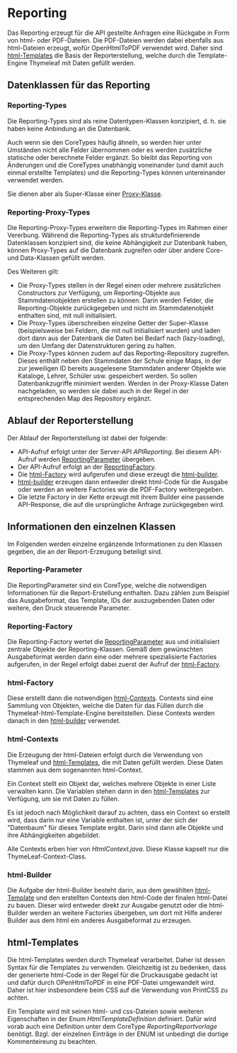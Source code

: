# Reporting
Das Reporting erzeugt für die API gestellte Anfragen eine Rückgabe in Form von html- oder PDF-Dateien. Die PDF-Dateien werden dabei ebenfalls aus html-Dateien erzeugt, wofür OpenHtmlToPDF verwendet wird.
Daher sind [html-Templates](#html-Templates) die Basis der Reporterstellung, welche durch die Template-Engine Thymeleaf mit Daten gefüllt werden.

## Datenklassen für das Reporting

### Reporting-Types
Die Reporting-Types sind als reine Datentypen-Klassen konzipiert, d. h. sie haben keine Anbindung an die Datenbank.

Auch wenn sie den CoreTypes häufig ähneln, so werden hier unter Umständen nicht alle Felder übernommen oder es werden zusätzliche statische oder berechnete Felder ergänzt. So bleibt das Reporting von Änderungen und die CoreTypes unabhängig voneinander (und damit auch einmal erstellte Templates) und die Reporting-Types können untereinander verwendet werden.

Sie dienen aber als Super-Klasse einer [Proxy-Klasse](#Reporting-Proxy-Types).

### Reporting-Proxy-Types
Die Reporting-Proxy-Types erweitern die Reporting-Types im Rahmen einer Vererbung. Während die Reporting-Types als strukturdefinierende Datenklassen konzipiert sind, die keine Abhängigkeit zur Datenbank haben, können Proxy-Types auf die Datenbank zugreifen oder über andere Core- und Data-Klassen gefüllt werden.

Des Weiteren gilt:

* Die Proxy-Types stellen in der Regel einen oder mehrere zusätzlichen Constructors zur Verfügung, um Reporting-Objekte
  aus Stammdatenobjekten erstellen zu können. Darin werden Felder, die Reporting-Objekte zurückgegeben und nicht im
  Stammdatenobjekt enthalten sind, mit null initialisiert.
* Die Proxy-Types überschreiben einzelne Getter der Super-Klasse (beispielsweise bei Feldern, die mit null initialisiert wurden)
  und laden dort dann aus der Datenbank die Daten bei Bedarf nach (lazy-loading), um den Umfang der Datenstrukturen gering zu
  halten.
* Die Proxy-Types können zudem auf das Reporting-Repository zugreifen. Dieses enthält neben den Stammdaten der Schule einige Maps,
  in der zur jeweiligen ID bereits ausgelesene Stammdaten anderer Objekte wie Kataloge, Lehrer, Schüler usw. gespeichert werden.
  So sollen Datenbankzugriffe minimiert werden. Werden in der Proxy-Klasse Daten nachgeladen, so werden sie dabei auch in der
  Regel in der entsprechenden Map des Repository ergänzt.


## Ablauf der Reporterstellung
Der Ablauf der Reporterstellung ist dabei der folgende:

* API-Aufruf erfolgt unter der Server-API *APIReporting*. Bei diesem API-Aufruf werden [ReportingParameter](#Reporting-Parameter) übergeben.
* Der API-Aufruf erfolgt an der [ReportingFactory](#Reporting-Factory).
* Die [html-Factory](#html-Factory) wird aufgerufen und diese erzeugt die [html-builder](html-builder).
* [html-builder](html-builder) erzeugen dann entweder direkt html-Code für die Ausgabe oder werden an weitere Factories wie die PDF-Factory weitergegeben.
* Die letzte Factory in der Kette erzeugt mit ihrem Builder eine passende API-Response, die auf die ursprüngliche Anfrage zurückgegeben wird.

## Informationen den einzelnen Klassen
Im Folgenden werden einzelne ergänzende Informationen zu den Klassen gegeben, die an der Report-Erzeugung beteiligt sind.

### Reporting-Parameter
Die ReportingParameter sind ein CoreType, welche die notwendigen Informationen für die Report-Erstellung enthalten. Dazu zählen zum Beispiel das Ausgabeformat, das Template, IDs der auszugebenden Daten oder weitere, den Druck steuerende Parameter.

### Reporting-Factory
Die Reporting-Factory wertet die [ReportingParameter](#Reporting-Parameter) aus und initialisiert zentrale Objekte der Reporting-Klassen. Gemäß dem gewünschten Ausgabeformat werden dann eine oder mehrere spezialisierte Factories aufgerufen, in der Regel erfolgt dabei zuerst der Aufruf der [html-Factory](#html-Factory).

### html-Factory
Diese erstellt dann die notwendigen [html-Contexts](#html-Contexts). Contexts sind eine Sammlung von Objekten, welche die Daten für das Füllen durch die Thymeleaf-html-Template-Engine bereitstellen. Diese Contexts werden danach in den [html-builder](html-builder) verwendet.

### html-Contexts
Die Erzeugung der html-Dateien erfolgt durch die Verwendung von Thymeleaf und [html-Templates](#html-Templates), die mit Daten gefüllt werden. Diese Daten stammen aus dem sogenannten html-Context.

Ein Context stellt ein Objekt dar, welches mehrere Objekte in einer Liste verwalten kann. Die Variablen stehen dann in den [html-Templates](#html-Templates) zur Verfügung, um sie mit Daten zu füllen.

Es ist jedoch nach Möglichkeit darauf zu achten, dass ein Context so erstellt wird, dass darin nur eine Variable enthalten ist, unter der sich der "Datenbaum" für dieses Template ergibt. Darin sind dann alle Objekte und ihre Abhängigkeiten abgebildet.

Alle Contexts erben hier von *HtmlContext.java*. Diese Klasse kapselt nur die ThymeLeaf-Context-Class.

### html-Builder
Die Aufgabe der html-Builder besteht darin, aus dem gewählten [html-Template](#html-Templates) und den erstellten Contexts den html-Code der finalen html-Datei zu bauen. Dieser wird entweder direkt zur Ausgabe genutzt oder die html-Builder werden an weitere Factories übergeben, um dort mit Hilfe anderer Builder aus dem html ein anderes Ausgabeformat zu erzeugen.


## html-Templates
Die html-Templates werden durch Thymeleaf verarbeitet. Daher ist dessen Syntax für die Templates zu verwenden. Gleichzeitig ist zu bedenken, dass der generierte html-Code in der Regel für die Druckausgabe gedacht ist und dafür durch OPenHtmlToPDF in eine PDF-Datei umgewandelt wird. Daher ist hier insbesondere beim CSS auf die Verwendung von PrintCSS zu achten.

Ein Template wird mit seinen html- und css-Dateien sowie weiteren Eigenschaften in der Enum *HtmlTemplateDefinition* definiert. Dafür wird vorab auch eine Definition unter dem CoreType *ReportingReportvorlage* benötigt. Bzgl. der einzelnen Einträge in der ENUM ist unbedingt die dortige Kommenteireung zu beachten.

